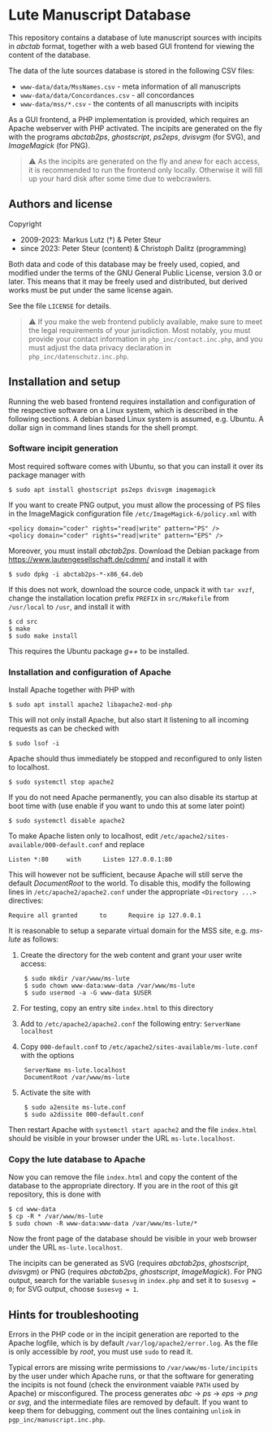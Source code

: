 # Lute Manuscript Database

This repository contains a database of lute manuscript sources with incipits
in *abctab* format, together with a web based GUI frontend for viewing the
content of the database.

The data of the lute sources database is stored in the following CSV files:
 - `www-data/data/MssNames.csv` - meta information of all manuscripts
 - `www-data/data/Concordances.csv` - all concordances
 - `www-data/mss/*.csv` - the contents of all manuscripts with incipits
 
As a GUI frontend, a PHP implementation is provided, which requires an Apache
webserver with PHP activated. The incipits are generated on the fly with the
programs *abctab2ps*, *ghostscript*, *ps2eps*, *dvisvgm* (for SVG), and
*ImageMagick* (for PNG).

> :warning: As the incipits are generated on the fly and anew for each access,
> it is recommended to run the frontend only locally. Otherwise it will fill
> up your hard disk after some time due to webcrawlers.

## Authors and license

Copyright
 - 2009-2023: Markus Lutz (&dagger;) & Peter Steur
 - since 2023: Peter Steur (content) & Christoph Dalitz (programming)

Both data and code of this database may be freely used, copied,
and modified under the terms of the GNU General Public License,
version 3.0 or later. This means that it may be freely used and
distributed, but derived works must be put under the same license
again.

See the file `LICENSE` for details.

> :warning: If you make the web frontend publicly available, make
> sure to meet the legal requirements of your jurisdiction. Most notably,
> you must provide your contact information in `php_inc/contact.inc.php`,
> and you must adjust the data privacy declaration in `php_inc/datenschutz.inc.php`.

## Installation and setup

Running the web based frontend requires installation and configuration of 
the respective software on a Linux system, which is described in the 
following sections. A debian based Linux system is assumed, e.g. Ubuntu.
A dollar sign in command lines stands for the shell prompt.

### Software incipit generation

Most required software comes with Ubuntu, so that you can install it
over its package manager with

    $ sudo apt install ghostscript ps2eps dvisvgm imagemagick

If you want to create PNG output, you must allow the processing of PS files in the ImageMagick configuration file `/etc/ImageMagick-6/policy.xml` with

    <policy domain="coder" rights="read|write" pattern="PS" />
    <policy domain="coder" rights="read|write" pattern="EPS" />

Moreover, you must install *abctab2ps*. Download the Debian package from
https://www.lautengesellschaft.de/cdmm/ and install it with

    $ sudo dpkg -i abctab2ps-*-x86_64.deb

If this does not work, download the source code, unpack it with `tar xvzf`,
change the installation location prefix `PREFIX` in `src/Makefile` from
`/usr/local` to `/usr`, and install it with

    $ cd src
    $ make
    $ sudo make install

This requires the Ubuntu package *g++* to be installed.

### Installation and configuration of Apache

Install Apache together with PHP with

    $ sudo apt install apache2 libapache2-mod-php

This will not only install Apache, but also start it listening to all
incoming requests as can be checked with

    $ sudo lsof -i

Apache should thus immediately be stopped and reconfigured to only listen
to localhost.

    $ sudo systemctl stop apache2

If you do not need Apache permanently, you can also disable its startup
at boot time with (use  enable  if you want to undo this at some later point)

    $ sudo systemctl disable apache2

To make Apache listen only to localhost, edit
`/etc/apache2/sites-available/000-default.conf` and replace

    Listen *:80     with      Listen 127.0.0.1:80

This will however not be sufficient, because Apache will still serve the 
default *DocumentRoot* to the world. To disable this, modify the following
lines in `/etc/apache2/apache2.conf` under the appropriate `<Directory ...>`
directives:

    Require all granted      to      Require ip 127.0.0.1

It is reasonable to setup a separate virtual domain for the MSS site, e.g.
*ms-lute* as follows:

1. Create the directory for the web content and grant your user write access:

        $ sudo mkdir /var/www/ms-lute
        $ sudo chown www-data:www-data /var/www/ms-lute
        $ sudo usermod -a -G www-data $USER

2. For testing, copy an entry site `index.html` to this directory

3. Add to `/etc/apache2/apache2.conf` the following entry:
   `ServerName localhost`

4. Copy `000-default.conf` to `/etc/apache2/sites-available/ms-lute.conf`
   with the options

        ServerName ms-lute.localhost
        DocumentRoot /var/www/ms-lute

5. Activate the site with

        $ sudo a2ensite ms-lute.conf
        $ sudo a2dissite 000-default.conf

Then restart Apache with `systemctl start apache2`  and the file `index.html`
should be visible in your browser under the URL `ms-lute.localhost`.

### Copy the lute database to Apache

Now you can remove the file `index.html` and copy the content of the database
to the appropriate directory. If you are in the root of this git repository,
this is done with

    $ cd www-data
	$ cp -R * /var/www/ms-lute
    $ sudo chown -R www-data:www-data /var/www/ms-lute/*

Now the front page of the database should be visible in your web browser
under the URL `ms-lute.localhost`.

The incipits can be generated as SVG (requires *abctab2ps*, *ghostscript*,
*dvisvgm*) or PNG (requires *abctab2ps*, *ghostscript*, *ImageMagick*).
For PNG output, search for the variable `$usesvg` in `index.php` and set
it to `$usesvg = 0`; for SVG output, choose `$usesvg = 1`.

## Hints for troubleshooting

Errors in the PHP code or in the incipit generation are reported to
the Apache logfile, which is by default `/var/log/apache2/error.log`.
As the file is only accessible by *root*, you must use `sudo` to read it.

Typical errors are missing write permissions to `/var/www/ms-lute/incipits`
by the user under which Apache runs, or that the software for generating
the incipits is not found (check the environment vaiable `PATH` used by Apache)
or misconfigured. The process generates *abc* &rarr; *ps* &rarr; *eps* 
&rarr; *png* or *svg*, and the intermediate files are removed by default.
If you want to keep them for debugging, comment out the lines containing
`unlink` in `pgp_inc/manuscript.inc.php`.
